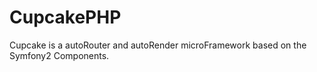 CupcakePHP
==========

Cupcake is a autoRouter and autoRender microFramework based on the Symfony2 Components.
